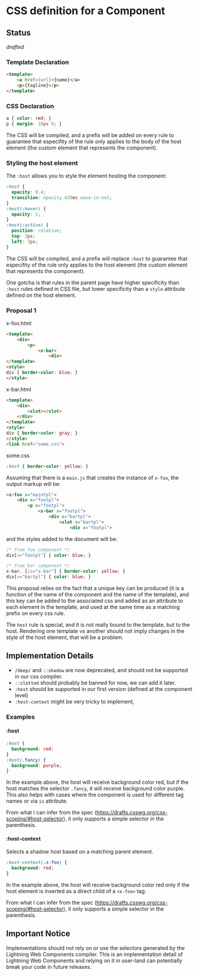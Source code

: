 # CSS definition for a Component

## Status

_drafted_

### Template Declaration

```html
<template>
    <a href={url}>{name}</a>
    <p>{tagline}</p>
</template>
```

### CSS Declaration

```css
a { color: red; }
p { margin: 10px 0; }
```

The CSS will be compiled, and a prefix will be added on every rule to guarantee that especifity of the rule only applies to the body of the host element (the custom element that represents the component).

### Styling the host element

The `:host` allows you to style the element hosting the component:

```css
:host {
  opacity: 0.4;
  transition: opacity 420ms ease-in-out;
}
:host(:hover) {
  opacity: 1;
}
:host(:active) {
  position: relative;
  top: 3px;
  left: 3px;
}
```

The CSS will be compiled, and a prefix will replace `:host` to guarantee that especifity of the rule only applies to the host element (the custom element that represents the component).

One gotcha is that rules in the parent page have higher specificity than `:host` rules defined in CSS file, but lower specificity than a `style` attribute defined on the host element.


### Proposal 1

x-foo.html
```html
<template>
    <div>
        <p>
            <x-bar>
                <div>
</template>
<style>
div { border-color: blue; }
</style>
```

x-bar.html
```html
<template>
    <div>
        <slot></slot>
    </div>
</template>
<style>
div { border-color: gray; }
</style>
<link href="some.css">
```

some.css
```css
:host { border-color: yellow; }
```

Assuming that there is a `main.js` that creates the instance of `x-foo`, the output markup will be:

```html
<x-foo x="maintpl">
    <div x="footpl">
        <p x="footpl">
            <x-bar x="footpl">
                <div x="bartpl">
                    <slot x="bartpl">
                        <div x="footpl">
```

and the styles added to the document will be:

```css
/* from foo component */
div[x="footpl"] { color: blue; }

/* from bar component */
x-bar, [is="x-bar"] { border-color: yellow; }
div[x="bartpl"] { color: blue; }
```

This proposal relies on the fact that a unique key can be produced (it is a function of the name of the component and the name of the template), and this key can be added to the associated css and added as an attribute to each element in the template, and used at the same time as a matching prefix on every css rule.

The `host` rule is special, and it is not really bound to the template, but to the host. Rendering one template vs another should not imply changes in the style of the host element, that will be a problem.

## Implementation Details

* `/deep/` and `::shadow` are now deprecated, and should not be supported in our css compiler.
* `::slotted` should probably be banned for now, we can add it later.
* `:host` should be supported in our first version (defined at the component level)
* `:host-context` might be very tricky to implement,

### Examples

#### :host

```css
:host {
  background: red;
}
:host(.fancy) {
  background: purple;
}
```

In the example above, the host will receive background color red, but if the host matches the selector `.fancy`, it will receive background color purple. This also helps with cases where the component is used for different tag names or via `is` attribute.

From what I can infer from the spec (https://drafts.csswg.org/css-scoping/#host-selector), it only supports a simple selector in the parenthesis.

#### :host-context

Selects a shadow host based on a matching parent element.

```css
:host-context(.x-foo) {
  background: red;
}
```

In the example above, the host will receive background color red only if the host element is inserted  as a direct child of a `<x-foo>` tag.

From what I can infer from the spec (https://drafts.csswg.org/css-scoping/#host-selector), it only supports a simple selector in the parenthesis.

## Important Notice

Implementations should not rely on or use the selectors generated by the Lightning Web Components compiler. This is an implementation detail of Lightning Web Components and relying on it in user-land can potentially break your code in future releases.
